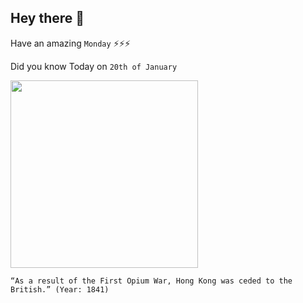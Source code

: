 ## Hey there 👋
Have an amazing `Monday` ⚡⚡⚡

Did you know Today on `20th of January`
 
 [<img src="https://chiculture.org.hk/sites/mainsite/files/styles/free_style_image_styles/public/2019-02/mainsite_tushuojindai_xianggangshi4.9_nov22.jpg?itok=Qdln9Lnm" width="300" />](https://www.nam.ac.uk/explore/opium-war-1839-1842#:~:text=on%2018%20January%201841%20by%20which%20Hong%20Kong%20became%20a%20British%20territory) 
 ```
“As a result of the First Opium War, Hong Kong was ceded to the British.” (Year: 1841)
```
